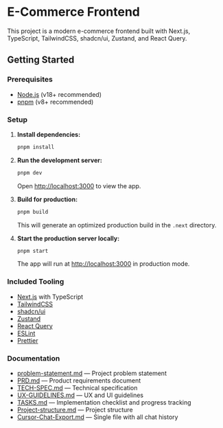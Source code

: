 # E-Commerce Frontend

This project is a modern e-commerce frontend built with Next.js, TypeScript, TailwindCSS, shadcn/ui, Zustand, and React Query.

## Getting Started

### Prerequisites

- [Node.js](https://nodejs.org/) (v18+ recommended)
- [pnpm](https://pnpm.io/) (v8+ recommended)

### Setup

1. **Install dependencies:**

   ```sh
   pnpm install
   ```

2. **Run the development server:**

   ```sh
   pnpm dev
   ```

   Open [http://localhost:3000](http://localhost:3000) to view the app.

3. **Build for production:**

   ```sh
   pnpm build
   ```

   This will generate an optimized production build in the `.next` directory.

4. **Start the production server locally:**
   ```sh
   pnpm start
   ```
   The app will run at [http://localhost:3000](http://localhost:3000) in production mode.

### Included Tooling

- [Next.js](https://nextjs.org/) with TypeScript
- [TailwindCSS](https://tailwindcss.com/)
- [shadcn/ui](https://ui.shadcn.com/)
- [Zustand](https://zustand-demo.pmnd.rs/)
- [React Query](https://tanstack.com/query/latest)
- [ESLint](https://eslint.org/)
- [Prettier](https://prettier.io/)

### Documentation

- [problem-statement.md](problem-statement.md) — Project problem statement
- [PRD.md](PRD.md) — Product requirements document
- [TECH-SPEC.md](TECH-SPEC.md) — Technical specification
- [UX-GUIDELINES.md](UX-GUIDELINES.md) — UX and UI guidelines
- [TASKS.md](TASKS.md) — Implementation checklist and progress tracking
- [Project-structure.md](Project-structure.md) — Project structure
- [Cursor-Chat-Export.md](Cursor-Chat-Export.md) — Single file with all chat history
